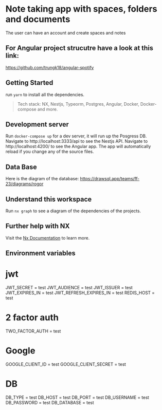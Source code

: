 # Note taking app with spaces, folders and documents

The user can have an account and create spaces and notes

## For Angular project strucutre have a look at this link:

https://github.com/trungk18/angular-spotify

## Getting Started

run `yarn` to install all the dependencies.

> Tech stack: NX, Nestjs, Typeorm, Postgres, Angular, Docker, Docker-compose and more.

## Development server

Run `docker-compose up` for a dev server, it will run up the Posgress DB. Navigate to http://localhost:3333/api to see the Nestjs API. Navigate to http://localhost:4200/ to see the Angular app. The app will automatically reload if you change any of the source files.

## Data Base

Here is the diagram of the database:
https://drawsql.app/teams/ff-23/diagrams/rogor

## Understand this workspace

Run `nx graph` to see a diagram of the dependencies of the projects.

## Further help with NX

Visit the [Nx Documentation](https://nx.dev) to learn more.

## Environment variables

# jwt

JWT_SECRET = test
JWT_AUDIENCE = test
JWT_ISSUER = test
JWT_EXPIRES_IN = test
JWT_REFRESH_EXPIRES_IN = test
REDIS_HOST = test

# 2 factor auth

TWO_FACTOR_AUTH = test

# Google

GOOGLE_CLIENT_ID = test
GOOGLE_CLIENT_SECRET = test

# DB

DB_TYPE = test
DB_HOST = test
DB_PORT = test
DB_USERNAME = test
DB_PASSWORD = test
DB_DATABASE = test
